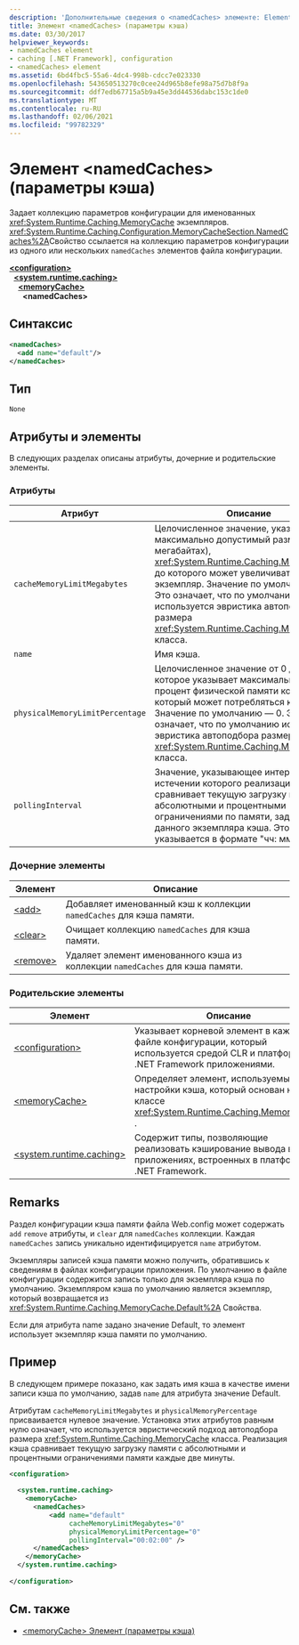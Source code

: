 ```yaml
---
description: 'Дополнительные сведения о <namedCaches> элементе: Element (параметры кэша)'
title: Элемент <namedCaches> (параметры кэша)
ms.date: 03/30/2017
helpviewer_keywords:
- namedCaches element
- caching [.NET Framework], configuration
- <namedCaches> element
ms.assetid: 6bd4fbc5-55a6-4dc4-998b-cdcc7e023330
ms.openlocfilehash: 543650513270c0cee24d965b8efe98a75d7b8f9a
ms.sourcegitcommit: ddf7edb67715a5b9a45e3dd44536dabc153c1de0
ms.translationtype: MT
ms.contentlocale: ru-RU
ms.lasthandoff: 02/06/2021
ms.locfileid: "99782329"
---
```

# <a name="namedcaches-element-cache-settings"></a>Элемент \<namedCaches> (параметры кэша)

Задает коллекцию параметров конфигурации для именованных <xref:System.Runtime.Caching.MemoryCache> экземпляров. <xref:System.Runtime.Caching.Configuration.MemoryCacheSection.NamedCaches%2A>Свойство ссылается на коллекцию параметров конфигурации из одного или нескольких `namedCaches` элементов файла конфигурации.  
  
[**\<configuration>**](../configuration-element.md)\
&nbsp;&nbsp;[**\<system.runtime.caching>**](system-runtime-caching-element-cache-settings.md)\
&nbsp;&nbsp;&nbsp;&nbsp;[**\<memoryCache>**](memorycache-element-cache-settings.md)\
&nbsp;&nbsp;&nbsp;&nbsp;&nbsp;&nbsp;**\<namedCaches>**  
  
## <a name="syntax"></a>Синтаксис  
  
```xml  
<namedCaches>  
  <add name="default"/>
</namedCaches>  
```  
  
## <a name="type"></a>Тип  

 `None`  
  
## <a name="attributes-and-elements"></a>Атрибуты и элементы  

 В следующих разделах описаны атрибуты, дочерние и родительские элементы.  
  
### <a name="attributes"></a>Атрибуты  
  
|Атрибут|Описание|  
|---------------|-----------------|  
|`cacheMemoryLimitMegabytes`|Целочисленное значение, указывающее максимально допустимый размер (в мегабайтах), <xref:System.Runtime.Caching.MemoryCache> до которого может увеличиваться экземпляр. Значение по умолчанию — 0. Это означает, что по умолчанию используется эвристика автоподбора размера <xref:System.Runtime.Caching.MemoryCache> класса.|  
|`name`|Имя кэша.|  
|`physicalMemoryLimitPercentage`|Целочисленное значение от 0 до 100, которое указывает максимальный процент физической памяти компьютера, который может потребляться кэшем. Значение по умолчанию — 0. Это означает, что по умолчанию используется эвристика автоподбора размера <xref:System.Runtime.Caching.MemoryCache> класса.|  
|`pollingInterval`|Значение, указывающее интервал, по истечении которого реализация кэша сравнивает текущую загрузку памяти с абсолютными и процентными ограничениями по памяти, заданными для данного экземпляра кэша. Это значение указывается в формате "чч: мм: СС".|  
  
### <a name="child-elements"></a>Дочерние элементы  
  
|Элемент|Описание|  
|-------------|-----------------|  
|[\<add>](add-element-for-namedcaches.md)|Добавляет именованный кэш к коллекции `namedCaches` для кэша памяти.|  
|[\<clear>](clear-element-for-namedcaches.md)|Очищает коллекцию `namedCaches` для кэша памяти.|  
|[\<remove>](remove-element-for-namedcaches.md)|Удаляет элемент именованного кэша из коллекции `namedCaches` для кэша памяти.|  
  
### <a name="parent-elements"></a>Родительские элементы  
  
|Элемент|Описание|  
|-------------|-----------------|  
|[\<configuration>](../configuration-element.md)|Указывает корневой элемент в каждом файле конфигурации, который используется средой CLR и платформа .NET Framework приложениями.|  
|[\<memoryCache>](memorycache-element-cache-settings.md)|Определяет элемент, используемый для настройки кэша, который основан на классе <xref:System.Runtime.Caching.MemoryCache> .|  
|[\<system.runtime.caching>](system-runtime-caching-element-cache-settings.md)|Содержит типы, позволяющие реализовать кэширование вывода в приложениях, встроенных в платформа .NET Framework.|  
  
## <a name="remarks"></a>Remarks  

 Раздел конфигурации кэша памяти файла Web.config может содержать `add` `remove` атрибуты, и `clear` для `namedCaches` коллекции. Каждая `namedCaches` запись уникально идентифицируется `name` атрибутом.  
  
 Экземпляры записей кэша памяти можно получить, обратившись к сведениям в файлах конфигурации приложения. По умолчанию в файле конфигурации содержится запись только для экземпляра кэша по умолчанию. Экземпляром кэша по умолчанию является экземпляр, который возвращается из <xref:System.Runtime.Caching.MemoryCache.Default%2A> Свойства.  
  
 Если для атрибута name задано значение Default, то элемент использует экземпляр кэша памяти по умолчанию.  
  
## <a name="example"></a>Пример  

 В следующем примере показано, как задать имя кэша в качестве имени записи кэша по умолчанию, задав `name` для атрибута значение Default.  
  
 Атрибутам `cacheMemoryLimitMegabytes` и `physicalMemoryPercentage` присваивается нулевое значение. Установка этих атрибутов равным нулю означает, что используется эвристический подход автоподбора размера <xref:System.Runtime.Caching.MemoryCache> класса. Реализация кэша сравнивает текущую загрузку памяти с абсолютными и процентными ограничениями памяти каждые две минуты.  
  
```xml  
<configuration>  
  
  <system.runtime.caching>  
    <memoryCache>  
      <namedCaches>  
          <add name="default"
               cacheMemoryLimitMegabytes="0"
               physicalMemoryLimitPercentage="0"  
               pollingInterval="00:02:00" />  
      </namedCaches>  
    </memoryCache>  
  </system.runtime.caching>  
  
</configuration>  
```  
  
## <a name="see-also"></a>См. также

- [\<memoryCache> Элемент (параметры кэша)](memorycache-element-cache-settings.md)
